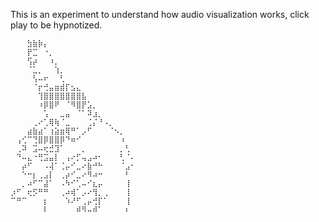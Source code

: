 This is an experiment to understand how audio visualization works, click play to be hypnotized.

```
⠀⠀⠀⣳⣷⡷⡄⠀⠀⠀⠀⠀⠀⠀⠀⠀⠀⠀⠀⠀⠀⠀⠀
⠀⠀⠀⡟⣉⠀⠐⡀⠀⠀⠀⠀⠀⠀⠀⠀⠀⠀⠀⠀⠀⠀⠀
⠀⠀⠀⢫⡴⠀⠀⠰⡀⠀⠀⠀⠀⠀⠀⠀⠀⠀⠀⠀⠀⠀⠀
⠀⠀⠀⠈⣁⡀⠀⠀⢱⡀⠀⠀⠀⠀⠀⠀⠀⠀⠀⠀⠀⠀⠀
⠀⠀⠀⠀⢣⠤⠖⠀⠀⢃⠀⠀⠀⠀⠀⠀⠀⠀⠀⠀⠀⠀⠀
⠀⠀⠀⠀⠈⡖⢚⣤⣶⣾⡏⣢⣄⠀⠀⠀⠀⠀⠀⠀⠀⠀⠀
⠀⠀⠀⠀⠀⢹⣿⣿⣿⣿⣿⣿⣿⣧⠀⠀⠀⠀⠀⠀⠀⠀⠀
⠀⠀⠀⠀⠀⠰⡿⣿⠟⠀⠈⠻⣿⡟⣡⡀⠀⠀⠀⠀⠀⠀⠀
⠀⠀⠀⠀⠀⠀⢡⠀⠀⣀⣤⠀⠈⠁⠽⣰⡀⠀⠀⠀⠀⠀⠀
⠀⠀⠀⠀⢀⠔⢁⢿⢷⠈⣀⠀⠀⠀⢈⡌⠘⠠⡀⠀⠀⠀⠀
⠀⠀⠀⣴⣷⣴⠁⢰⣵⣶⢿⠛⠁⡠⠋⠀⠀⠀⠈⠢⡀⠀⠀
⠀⢠⢊⠉⢙⣿⡿⣿⣿⡿⠙⠶⠊⠀⠀⠀⠀⠀⠀⠀⠰⠀⠀
⠀⢀⠽⠀⣩⠤⢖⣚⣹⠁⠀⠀⠀⡀⠀⠀⠀⠀⠀⠀⡀⢃⠀
⠀⠙⠤⣄⠐⢛⣩⣤⡇⠀⢠⠔⡋⢤⣠⠴⠂⠀⠀⠀⢃⠈⠄
⠀⠀⡴⠋⠀⠀⠠⢼⠁⢈⡤⠊⣀⠔⣷⠚⠓⠀⠀⠀⠈⣠⠂
⠀⠀⠑⠒⡆⢀⣠⡇⠀⢀⡴⠊⣀⠔⠻⠴⠒⠀⠀⠀⠀⠃⠀
⠀⠀⡀⠴⠋⠉⣼⠁⠀⠠⠳⠊⢁⠤⠊⣆⡤⠀⠀⠀⠀⢸⠀
⡰⠋⠀⢖⡫⠛⠛⠀⠀⢀⠴⢾⠁⡠⠔⢻⡀⢀⠀⠀⠀⢸⠀
⠉⠛⠉⠀⠀⠀⡆⠀⠀⠀⠱⠜⠋⢀⡤⢚⡏⠁⠀⠀⠀⢸⠀
⠀⠀⠀⠀⠀⠀⠇⠀⠀⠀⠀⠀⠾⠻⠤⠾⠁⠀⠀⠀⠀⠆⠀
```